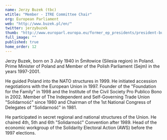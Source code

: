 ```yaml
---
name: Jerzy Buzek (tbc)
wtitle: "Member - ITRE Committee Chair"
org: European Parliament
web: "http://www.buzek.pl/en/"
twitter: jerzybuzek
thumb: "http://www.europarl.europa.eu/former_ep_presidents/president-buzek/ressource/static/images/portrait/Jerzy_Buzek_-_Official_photo_0.1.JPG"
full_image: ""
published: true
home_order: 12
---
```



Jerzy Buzek, born on 3 July 1940 in Śmiłowice (Silesia region) in Poland. Prime Minister of Poland and Member of the Polish Parliament (Sejm) in the years 1997-2001. 

He guided Poland into the NATO structures in 1999. He initiated accession negotiations with the European Union in 1997. Founder of the "Foundation for the Family" in 1998 and the Institute of the Civil Society Pro Publico Bono in 2002. Member of The Independent and Self-Governing Trade Union "Solidarność" since 1980 and Chairman of the 1st National Congress of Delegates of "Solidarność" in 1981. 

He participated in secret regional and national structures of the Union. He chaired 4th, 5th and 6th "Solidarność" Convention after 1989. Head of the economic workgroup of the Solidarity Electoral Action (AWS) before the 1997 elections.
